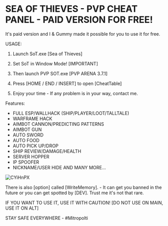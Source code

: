 # SEA OF THIEVES - PVP CHEAT PANEL - PAID VERSION FOR FREE!

It's paid version and I & Gummy made it possible for you to use it for free. 


USAGE:

1. Launch SoT.exe [Sea of Thieves]

2. Set SoT in Window Mode! [IMPORTANT]

3. Then launch PVP SOT.exe [PVP ARENA 3.7.1]

4. Press [HOME / END / INSERT] to open [CheatTable]

5. Enjoy your time - If any problem is in your way, contact me.



Features:
- FULL ESP/WALLHACK (SHIP/PLAYER/LOOT/TALLTALE)
- WARFRAME HACK
- AIMBOT CANNON/PREDICTING PATTERNS
- AIMBOT GUN
- AUTO SWORD
- AUTO FOOD
- AUTO PICK UP/DROP
- SHIP REVIEW/DAMAGE/HEALTH
- SERVER HOPPER
- IP SPOOFER
- NICKNAME/USER HIDE
AND MANY MORE...

![CYiHnPX](https://user-images.githubusercontent.com/120369492/208279381-2ed14634-5dc6-4a6c-8e30-9433232640bb.png)


There is also [option] called [WriteMemory]. - It can get you banned in the future or you can get spotted by [DEV].
Trust me it's not that rare.

IF YOU WANT TO USE IT, USE IT WITH CAUTION!
 [DO NOT USE ON MAIN, USE IT ON ALT]


STAY SAFE EVERYWHERE - #Mitropolti
